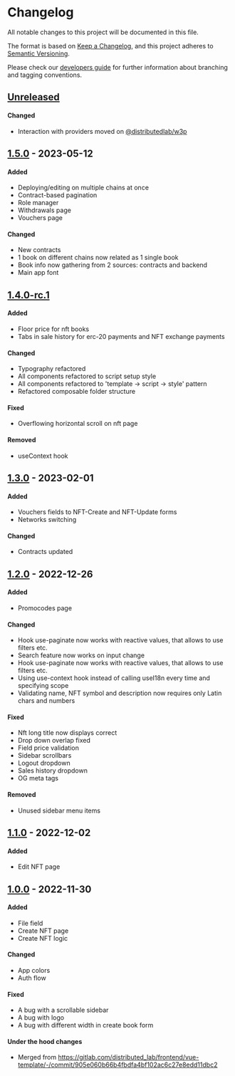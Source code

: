 # Changelog
All notable changes to this project will be documented in this file.

The format is based on [Keep a Changelog](https://keepachangelog.com/en/1.0.0/),
and this project adheres to [Semantic Versioning](https://semver.org/spec/v2.0.0.html).

Please check our [developers guide](https://gitlab.com/tokend/developers-guide)
for further information about branching and tagging conventions.

## [Unreleased]
#### Changed
- Interaction with providers moved on [@distributedlab/w3p](https://github.com/distributed-lab/web-kit/tree/main/packages/w3p)

## [1.5.0] - 2023-05-12
#### Added
- Deploying/editing on multiple chains at once
- Contract-based pagination
- Role manager
- Withdrawals page
- Vouchers page

#### Changed
- New contracts
- 1 book on different chains now related as 1 single book
- Book info now gathering from 2 sources: contracts and backend
- Main app font

## [1.4.0-rc.1]
#### Added
- Floor price for nft books
- Tabs in sale history for erc-20 payments and NFT exchange payments

#### Changed
- Typography refactored
- All components refactored to script setup style
- All components refactored to 'template -> script -> style' pattern
- Refactored composable folder structure

#### Fixed
- Overflowing horizontal scroll on nft page

#### Removed
- useContext hook

## [1.3.0] - 2023-02-01
#### Added
- Vouchers fields to NFT-Create and NFT-Update forms
- Networks switching

#### Changed
- Contracts updated

## [1.2.0] - 2022-12-26
#### Added
- Promocodes page

#### Changed
- Hook use-paginate now works with reactive values, that allows to use filters etc.
- Search feature now works on input change
- Hook use-paginate now works with reactive values, that allows to use filters etc.
- Using use-context hook instead of calling useI18n every time and specifying scope
- Validating name, NFT symbol and description now requires only Latin chars and numbers

#### Fixed
- Nft long title now displays correct
- Drop down overlap fixed
- Field price validation
- Sidebar scrollbars
- Logout dropdown
- Sales history dropdown
- OG meta tags

#### Removed
- Unused sidebar menu items

## [1.1.0] - 2022-12-02
#### Added
- Edit NFT page

## [1.0.0] - 2022-11-30
#### Added
- File field
- Create NFT page
- Create NFT logic

#### Changed
- App colors
- Auth flow

#### Fixed
- A bug with a scrollable sidebar
- A bug with logo
- A bug with different width in create book form

#### Under the hood changes
- Merged from https://gitlab.com/distributed_lab/frontend/vue-template/-/commit/905e060b66b4fbdfa4bf102ac6c27e8edd11dbc2

[Unreleased]: https://github.com/dl-nft-books/admin-panel/compare/v1.5.0...main
[1.5.0]: https://github.com/dl-nft-books/admin-panel/compare/v1.4.0-rc.1...v1.5.0
[1.4.0-rc.1]: https://github.com/dl-nft-books/admin-panel/compare/v1.3.0...v1.4.0-rc.1
[1.3.0]: https://github.com/dl-nft-books/admin-panel/compare/v1.2.0...v1.3.0
[1.2.0]: https://github.com/dl-nft-books/admin-panel/compare/v1.1.0...v1.2.0
[1.1.0]: https://github.com/dl-nft-books/admin-panel/compare/v1.0.0...v1.1.0
[1.0.0]: https://github.com/dl-nft-books/admin-panel/tree/v1.0.0

